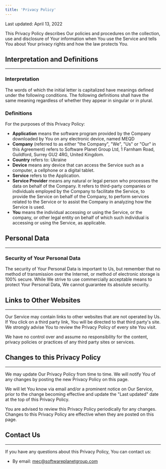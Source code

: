 ```yaml
---
title: 'Privacy Policy'
---
```


Last updated: April 13, 2022

This Privacy Policy describes Our policies and procedures on the collection, use and disclosure of Your information when You use the Service and tells You about Your privacy rights and how the law protects You.

## Interpretation and Definitions

---

### Interpretation

The words of which the initial letter is capitalized have meanings defined under the following conditions. The following definitions shall have the same meaning regardless of whether they appear in singular or in plural.

### Definitions

For the purposes of this Privacy Policy:

-   **Application** means the software program provided by the Company downloaded by You on any electronic device, named MEQD
-   **Company** (referred to as either "the Company", "We", "Us" or "Our" in this Agreement) refers to Software Planet Group Ltd, 1 Farnham Road, Guildford, Surrey GU2 4RG, United Kingdom.
-   **Country** refers to: Ukraine
-   **Device** means any device that can access the Service such as a computer, a cellphone or a digital tablet.
-   **Service** refers to the Application.
-   **Service Provider** means any natural or legal person who processes the data on behalf of the Company. It refers to third-party companies or individuals employed by the Company to facilitate the Service, to provide the Service on behalf of the Company, to perform services related to the Service or to assist the Company in analyzing how the Service is used.
-   **You** means the individual accessing or using the Service, or the company, or other legal entity on behalf of which such individual is accessing or using the Service, as applicable.

## Personal Data

---

### Security of Your Personal Data

The security of Your Personal Data is important to Us, but remember that no method of transmission over the Internet, or method of electronic storage is 100% secure. While We strive to use commercially acceptable means to protect Your Personal Data, We cannot guarantee its absolute security.

## Links to Other Websites

---

Our Service may contain links to other websites that are not operated by Us. If You click on a third party link, You will be directed to that third party's site. We strongly advise You to review the Privacy Policy of every site You visit.

We have no control over and assume no responsibility for the content, privacy policies or practices of any third party sites or services.

## Changes to this Privacy Policy

---

We may update Our Privacy Policy from time to time. We will notify You of any changes by posting the new Privacy Policy on this page.

We will let You know via email and/or a prominent notice on Our Service, prior to the change becoming effective and update the "Last updated" date at the top of this Privacy Policy.

You are advised to review this Privacy Policy periodically for any changes. Changes to this Privacy Policy are effective when they are posted on this page.

## Contact Us

---

If you have any questions about this Privacy Policy, You can contact us:

-   By email: mec@softwareplanetgroup.com
